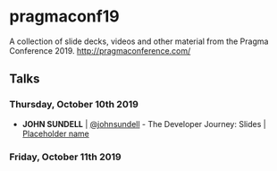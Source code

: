# pragmaconf19
A collection of slide decks, videos and other material from the Pragma Conference 2019. http://pragmaconference.com/

## Talks
### Thursday, October 10th 2019
* **JOHN SUNDELL** | [@johnsundell](https://twitter.com/johnsundell) - The Developer Journey: Slides | [Placeholder name](https://github.com/JohnSundell/placeholder_link)

### Friday, October 11th 2019
